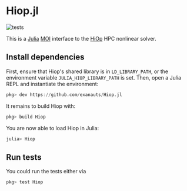Hiop.jl
========

![tests](https://github.com/exanauts/Hiop.jl/workflows/tests/badge.svg)

This is a [Julia](http://julialang.org/) [MOI](https://github.com/jump-dev/MathOptInterface.jl) interface to the [HiOp](https://github.com/LLNL/hiop) HPC nonlinear solver.

## Install dependencies

First, ensure that Hiop's shared library is in `LD_LIBRARY_PATH`, or
the environment variable `JULIA_HIOP_LIBRARY_PATH` is set.
Then, open a Julia REPL and instantiate the environment:
```julia
pkg> dev https://github.com/exanauts/Hiop.jl
```

It remains to build Hiop with:
```julia
pkg> build Hiop
```

You are now able to load Hiop in Julia:
```julia
julia> Hiop
```


## Run tests
You could run the tests either via
```julia
pkg> test Hiop
```
